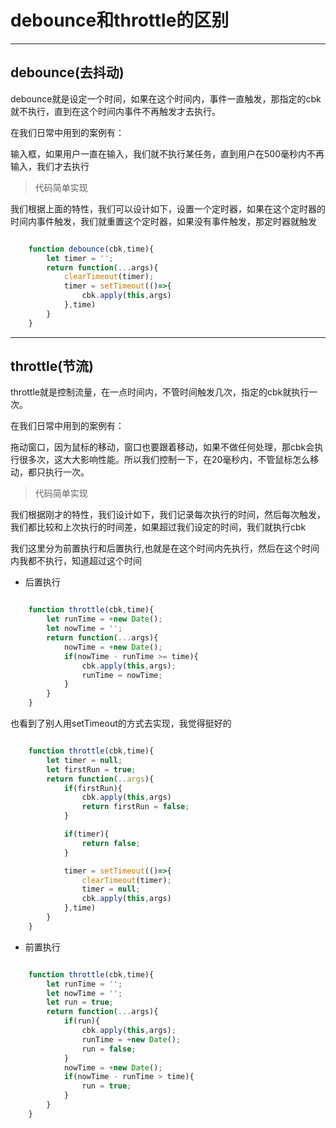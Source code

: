 # debounce和throttle的区别


-----------------------

## debounce(去抖动)

debounce就是设定一个时间，如果在这个时间内，事件一直触发，那指定的cbk就不执行，直到在这个时间内事件不再触发才去执行。

在我们日常中用到的案例有：

输入框，如果用户一直在输入，我们就不执行某任务，直到用户在500毫秒内不再输入，我们才去执行




> 代码简单实现

我们根据上面的特性，我们可以设计如下，设置一个定时器，如果在这个定时器的时间内事件触发，我们就重置这个定时器，如果没有事件触发，那定时器就触发

```javascript

    function debounce(cbk,time){
        let timer = '';
        return function(...args){
            clearTimeout(timer);
            timer = setTimeout(()=>{
                cbk.apply(this,args)
            },time)
        }
    }

```


------------------------

## throttle(节流)

throttle就是控制流量，在一点时间内，不管时间触发几次，指定的cbk就执行一次。

在我们日常中用到的案例有：

拖动窗口，因为鼠标的移动，窗口也要跟着移动，如果不做任何处理，那cbk会执行很多次，这大大影响性能。所以我们控制一下，在20毫秒内，不管鼠标怎么移动，都只执行一次。



> 代码简单实现

我们根据刚才的特性，我们设计如下，我们记录每次执行的时间，然后每次触发，我们都比较和上次执行的时间差，如果超过我们设定的时间，我们就执行cbk

我们这里分为前置执行和后置执行,也就是在这个时间内先执行，然后在这个时间内我都不执行，知道超过这个时间

* 后置执行

```javascript

    function throttle(cbk,time){
        let runTime = +new Date();
        let nowTime = '';
        return function(...args){
            nowTime = +new Date();
            if(nowTime - runTime >= time){
                cbk.apply(this,args);
                runTime = nowTime;
            }
        }
    }

```

也看到了别人用setTimeout的方式去实现，我觉得挺好的

```javascript

    function throttle(cbk,time){
        let timer = null;
        let firstRun = true;
        return function(..args){
            if(firstRun){
                cbk.apply(this,args)
                return firstRun = false;
            }

            if(timer){
                return false;
            }

            timer = setTimeout(()=>{
                clearTimeout(timer);
                timer = null;
                cbk.apply(this,args)
            },time)
        }
    }

```


* 前置执行

```javascript

    function throttle(cbk,time){
        let runTime = '';
        let nowTime = '';
        let run = true;
        return function(...args){
            if(run){
                cbk.apply(this,args);
                runTime = +new Date();
                run = false;
            }
            nowTime = +new Date();
            if(nowTime - runTime > time){
                run = true;
            }
        }
    }

```